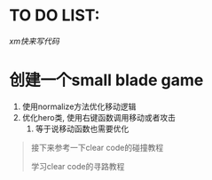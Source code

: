 # TO DO LIST: 

*xm快来写代码*

# 创建一个small blade game
1. 使用normalize方法优化移动逻辑
2. 优化hero类, 使用右键函数调用移动或者攻击
   1. 等于说移动函数也需要优化

> 接下来参考一下clear code的碰撞教程
> 
> 学习clear code的寻路教程